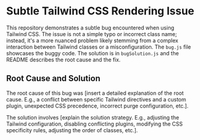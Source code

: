 # Subtle Tailwind CSS Rendering Issue

This repository demonstrates a subtle bug encountered when using Tailwind CSS. The issue is not a simple typo or incorrect class name; instead, it's a more nuanced problem likely stemming from a complex interaction between Tailwind classes or a misconfiguration.  The `bug.js` file showcases the buggy code.  The solution is in `bugSolution.js` and the README describes the root cause and the fix.

## Root Cause and Solution

The root cause of this bug was [insert a detailed explanation of the root cause. E.g.,  a conflict between specific Tailwind directives and a custom plugin, unexpected CSS precedence, incorrect purge configuration, etc.].

The solution involves [explain the solution strategy. E.g., adjusting the Tailwind configuration, disabling conflicting plugins, modifying the CSS specificity rules, adjusting the order of classes, etc.].